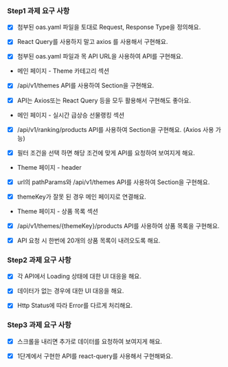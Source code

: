 ### Step1 과제 요구 사항

- [x] 첨부된 oas.yaml 파일을 토대로 Request, Response Type을 정의해요.

- [x] React Query를 사용하지 말고 axios 를 사용해서 구현해요.

- [x] 첨부된 oas.yaml 파일과 목 API URL을 사용하여 API를 구현해요.

+ 메인 페이지 - Theme 카테고리 섹션

- [x] /api/v1/themes API를 사용하여 Section을 구현해요.

- [x] API는 Axios또는 React Query 등을 모두 활용해서 구현해도 좋아요.

+ 메인 페이지 - 실시간 급상승 선물랭킹 섹션

- [x] /api/v1/ranking/products API를 사용하여 Section을 구현해요. (Axios 사용 가능)

- [x] 필터 조건을 선택 하면 해당 조건에 맞게 API를 요청하여 보여지게 해요.

+ Theme 페이지 - header

- [x] url의 pathParams와 /api/v1/themes API를 사용하여 Section을 구현해요.

- [x] themeKey가 잘못 된 경우 메인 페이지로 연결해요.

+ Theme 페이지 - 상품 목록 섹션

- [x] /api/v1/themes/{themeKey}/products API를 사용하여 상품 목록을 구현해요.

- [x] API 요청 시 한번에 20개의 상품 목록이 내려오도록 해요.


### Step2 과제 요구 사항

- [x] 각 API에서 Loading 상태에 대한 UI 대응을 해요.

- [x] 데이터가 없는 경우에 대한 UI 대응을 해요.

- [x] Http Status에 따라 Error를 다르게 처리해요.


### Step3 과제 요구 사항

- [x] 스크롤을 내리면 추가로 데이터를 요청하여 보여지게 해요.

- [x] 1단계에서 구현한 API를 react-query를 사용해서 구현해봐요.